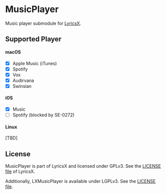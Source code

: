 # MusicPlayer

Music player submodule for [LyricsX](https://github.com/ddddxxx/LyricsX).

## Supported Player

#### macOS

- [x] Apple Music (iTunes)
- [x] Spotify
- [x] Vox
- [x] Audirvana
- [x] Swinsian

#### iOS

- [x] Music
- [ ] Spotify (blocked by SE-0272)

#### Linux

[TBD]

## License

MusicPlayer is part of LyricsX and licensed under GPLv3. See the [LICENSE file](https://github.com/ddddxxx/LyricsX/blob/master/LICENSE) of LyricsX.

Additionally, LXMusicPlayer is available under LGPLv3. See the [LICENSE file](Sources/LXMusicPlayer/LICENSE).
